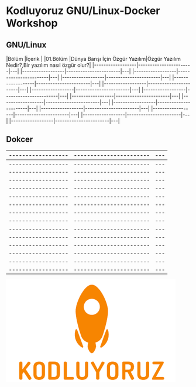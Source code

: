 # Kodluyoruz GNU/Linux-Docker Workshop

## GNU/Linux

|Bölüm             |İçerik                     |
|01.Bölüm          |Dünya Barışı İçin Özgür Yazılım|Özgür Yazılım  Nedir?,Bir yazılım nasıl özgür olur?|
|------------------|-----------------------|---|
|------------------|-----------------------|---|
|------------------|-----------------------|---|
|------------------|-----------------------|---|
|------------------|-----------------------|---|
|------------------|-----------------------|---|
|------------------|-----------------------|---|
|------------------|-----------------------|---|
|------------------|-----------------------|---|
|------------------|-----------------------|---|
|------------------|-----------------------|---|
|------------------|-----------------------|---|
|------------------|-----------------------|---|
|------------------|-----------------------|---|
|------------------|-----------------------|---|

## Dokcer


|------------------|-----------------------|---|
|------------------|-----------------------|---|
|------------------|-----------------------|---|
|------------------|-----------------------|---|
|------------------|-----------------------|---|
|------------------|-----------------------|---|
|------------------|-----------------------|---|
|------------------|-----------------------|---|
|------------------|-----------------------|---|
|------------------|-----------------------|---|
|------------------|-----------------------|---|
|------------------|-----------------------|---|
|------------------|-----------------------|---|
|------------------|-----------------------|---|
|------------------|-----------------------|---|
|------------------|-----------------------|---|

![alt text](https://github.com/yikiksistemci/kodluyoruz-GNU-Linux-Docker-Workshop/blob/master/kodluyoruz_logo.png)
